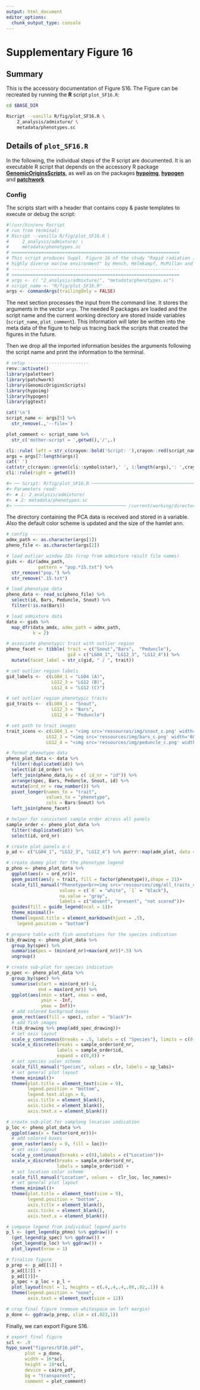 ```yaml
---
output: html_document
editor_options:
  chunk_output_type: console
---
```

# Supplementary Figure 16






## Summary

This is the accessory documentation of Figure S16.
The Figure can be recreated by running the **R** script `plot_SF16.R`:

```sh
cd $BASE_DIR

Rscript --vanilla R/fig/plot_SF16.R \
    2_analysis/admixture/ \
    metadata/phenotypes.sc
```

## Details of `plot_SF16.R`

In the following, the individual steps of the R script are documented.
It is an executable R script that depends on the accessory R package [**GenomicOriginsScripts**](https://k-hench.github.io/GenomicOriginsScripts), as well as on the packages [**hypoimg**](https://k-hench.github.io/hypoimg), [**hypogen**](https://k-hench.github.io/hypogen) and [**patchwork**](https://patchwork.data-imaginist.com/)

### Config

The scripts start with a header that contains copy & paste templates to execute or debug the script:


```r
#!/usr/bin/env Rscript
# run from terminal:
# Rscript --vanilla R/fig/plot_SF16.R \
#     2_analysis/admixture/ \
#     metadata/phenotypes.sc
# ===============================================================
# This script produces Suppl. Figure 16 of the study "Rapid radiation in a
# highly diverse marine environment" by Hench, Helmkampf, McMillan and Puebla
# ---------------------------------------------------------------
# ===============================================================
# args <- c( "2_analysis/admixture/", "metadata/phenotypes.sc")
# script_name <- "R/fig/plot_SF16.R"
args <- commandArgs(trailingOnly = FALSE)
```

The next section processes the input from the command line.
It stores the arguments in the vector `args`.
The needed R packages are loaded and the script name and the current working directory are stored inside variables (`script_name`, `plot_comment`).
This information will later be written into the meta data of the figure to help us tracing back the scripts that created the figures in the future.

Then we drop all the imported information besides the arguments following the script name and print the information to the terminal.


```r
# setup -----------------------
renv::activate()
library(paletteer)
library(patchwork)
library(GenomicOriginsScripts)
library(hypoimg)
library(hypogen)
library(ggtext)

cat('\n')
script_name <- args[5] %>%
  str_remove(.,'--file=')

plot_comment <- script_name %>%
  str_c('mother-script = ',getwd(),'/',.)

cli::rule( left = str_c(crayon::bold('Script: '),crayon::red(script_name)))
args = args[7:length(args)]
cat(' ')
cat(str_c(crayon::green(cli::symbol$star),' ', 1:length(args),': ',crayon::green(args),'\n'))
cli::rule(right = getwd())
```

```r
#> ── Script: R/fig/plot_SF16.R ────────────────────────────────────────────
#> Parameters read:
#> ★ 1: 2_analysis/admixture/
#> ★ 2: metadata/phenotypes.sc
#> ────────────────────────────────────────── /current/working/directory ──
```

The directory containing the PCA data is received and stored in a variable.
Also the default color scheme is updated and the size of the hamlet ann.


```r
# config -----------------------
admx_path <- as.character(args[1])
pheno_file <- as.character(args[2])
```



```r
# load outlier window IDs (crop from admixture result file names)
gids <- dir(admx_path,
            pattern = "pop.*15.txt") %>%
  str_remove("pop.") %>%
  str_remove(".15.txt")
```



```r
# load phenotype data
pheno_data <- read_sc(pheno_file) %>%
  select(id, Bars, Peduncle, Snout) %>%
  filter(!is.na(Bars))
```



```r
# load admixture data
data <- gids %>%
  map_dfr(data_amdx, admx_path = admx_path,
          k = 2)
```



```r
# associate phenotypic trait with outlier region
pheno_facet <- tibble( trait = c("Snout","Bars",  "Peduncle"),
                       gid = c("LG04_1", "LG12_3", "LG12_4")) %>%
  mutate(facet_label = str_c(gid, " / ", trait))
```



```r
# set outlier region labels
gid_labels <-  c(LG04_1 = "LG04 (A)",
                 LG12_3 = "LG12 (B)",
                 LG12_4 = "LG12 (C)")
```



```r
# set outlier region phenotypic traits
gid_traits <-  c(LG04_1 = "Snout",
                 LG12_3 = "Bars",
                 LG12_4 = "Peduncle")
```



```r
# set path to trait images
trait_icons <- c(LG04_1 = "<img src='ressources/img/snout_c.png' width='60' />   ",
               LG12_3 = "<img src='ressources/img/bars_c.png' width='60' />    ",
               LG12_4 = "<img src='ressources/img/peduncle_c.png' width='60' />    ")
```



```r
# format phenotype data
pheno_plot_data <- data %>%
  filter(!duplicated(id)) %>%
  select(id:id_order) %>%
  left_join(pheno_data,by = c( id_nr = "id")) %>%
  arrange(spec, Bars, Peduncle, Snout, id) %>%
  mutate(ord_nr = row_number()) %>%
  pivot_longer(names_to = "trait",
               values_to = "phenotype",
               cols = Bars:Snout) %>%
  left_join(pheno_facet)
```



```r
# helper for consistent sample order across all panels
sample_order <- pheno_plot_data %>%
  filter(!duplicated(id)) %>%
  select(id, ord_nr)
```



```r
# create plot panels a-c
p_ad <- c("LG04_1", "LG12_3", "LG12_4") %>% purrr::map(adm_plot, data = data)
```



```r
# create dummy plot for the phenotype legend
p_phno <- pheno_plot_data %>%
  ggplot(aes(x = ord_nr))+
  geom_point(aes(y = trait, fill = factor(phenotype)),shape = 21)+
  scale_fill_manual("Phenotype<br><img src='ressources/img/all_traits_c.png' width='110' />",
                    values = c(`0` = "white", `1` = "black"),
                    na.value = "gray",
                    labels = c("absent", "present", "not scored"))+
  guides(fill = guide_legend(ncol = 1))+
  theme_minimal()+
  theme(legend.title = element_markdown(hjust = .5),
    legend.position = "bottom")
```



```r
# prepare table with fish annotations for the species indication
tib_drawing <- pheno_plot_data %>%
  group_by(spec) %>%
  summarise(pos = (min(ord_nr)+max(ord_nr))*.5) %>%
  ungroup()
```



```r
# create sub-plot for species indication
p_spec <- pheno_plot_data %>%
  group_by(spec) %>%
  summarise(start = min(ord_nr)-1,
            end = max(ord_nr)) %>%
  ggplot(aes(xmin = start, xmax = end,
             ymin = -Inf,
             ymax = Inf))+
  # add colored backgroud boxes
  geom_rect(aes(fill = spec), color = "black")+
  # add fish images
  (tib_drawing %>% pmap(add_spec_drawing))+
  # set axis layout
  scale_y_continuous(breaks = .5, labels = c( "Species"), limits = c(0,1))+
  scale_x_discrete(breaks = sample_order$ord_nr,
                   labels = sample_order$id,
                   expand = c(0,0)) +
  # set species color scheme
  scale_fill_manual("Species", values = clr, labels = sp_labs)+
  # set general plot layout
  theme_minimal()+
  theme(plot.title = element_text(size = 9),
        legend.position = "bottom",
        legend.text.align = 0,
        axis.title = element_blank(),
        axis.ticks = element_blank(),
        axis.text.x = element_blank())
```



```r
# create sub-plot for samplong location indication
p_loc <- pheno_plot_data %>%
  ggplot(aes(x = factor(ord_nr)))+
  # add colored boxes
  geom_raster(aes(y = 0, fill = loc))+
  # set axis layout
  scale_y_continuous(breaks = c(0),labels = c("Location"))+
  scale_x_discrete(breaks = sample_order$ord_nr,
                   labels = sample_order$id) +
  # set location color scheme
  scale_fill_manual("Location", values =  clr_loc, loc_names)+
  # set general plot layout
  theme_minimal()+
  theme(plot.title = element_text(size = 9),
        legend.position = "bottom",
        axis.title = element_blank(),
        axis.ticks = element_blank(),
        axis.text.x = element_blank())
```



```r
# compose legend from individual legend parts
p_l <- (get_legend(p_phno) %>% ggdraw()) +
  (get_legend(p_spec) %>% ggdraw()) +
  (get_legend(p_loc) %>% ggdraw()) +
  plot_layout(nrow = 1)
```



```r
# finalize figure
p_prep <- p_ad[[1]] +
  p_ad[[2]] +
  p_ad[[3]]+
  p_spec + p_loc + p_l +
  plot_layout(ncol = 1, heights = c(.4,.4,.4,.08,.02,.1)) &
  theme(legend.position = "none",
        axis.text = element_text(size = 12))
```



```r
# crop final figure (remove whitespace on left margin)
p_done <- ggdraw(p_prep, xlim = c(.023,1))
```

Finally, we can export Figure S16.


```r
# export final figure
scl <- .9
hypo_save("figures/SF16.pdf",
       plot = p_done,
       width = 16*scl,
       height = 10*scl,
       device = cairo_pdf,
       bg = "transparent",
       comment = plot_comment)
```
